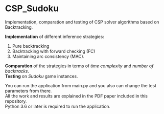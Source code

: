 # CSP_Sudoku
Implementation, comparation and testing of CSP solver algorithms based on Backtracking. <br />

__Implementation__ of different inference strategies: 
1. Pure backtracking
2. Backtracking with forward checking (FC)
3. Maintaining arc consistency (MAC). <br />

__Comparation__ of the strategies in terms of _time complexity_ and _number of backtracks_. <br />
__Testing__ on _Sudoku_ game instances.

You can run the application from main.py and you also can change the test parameters from there. <br />
All the work and results are explained in the PDF paper included in this repository. <br />
Python 3.6 or later is required to run the application.


